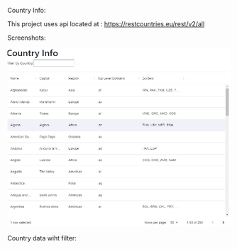 Country Info:

This project uses api located at : https://restcountries.eu/rest/v2/all

Screenshots:

![Alt text](/docs/scrn-1.png?raw=true "Country data wihtout filter:")

Country data wiht filter:
